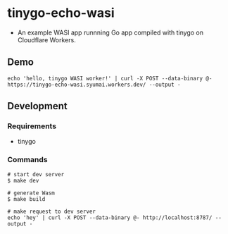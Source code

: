 # tinygo-echo-wasi

- An example WASI app runnning Go app compiled with tinygo on Cloudflare Workers.

## Demo

```
echo 'hello, tinygo WASI worker!' | curl -X POST --data-binary @- https://tinygo-echo-wasi.syumai.workers.dev/ --output -
```

## Development

### Requirements

- tinygo

### Commands

```
# start dev server
$ make dev

# generate Wasm
$ make build

# make request to dev server
echo 'hey' | curl -X POST --data-binary @- http://localhost:8787/ --output -
```
